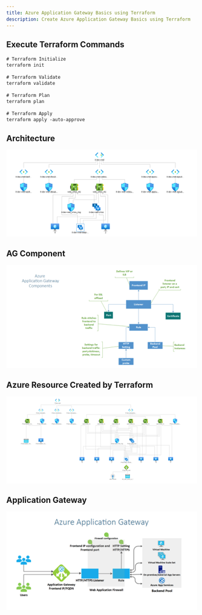 ```yaml
---
title: Azure Application Gateway Basics using Terraform
description: Create Azure Application Gateway Basics using Terraform
---
```




##  Execute Terraform Commands
```t
# Terraform Initialize
terraform init

# Terraform Validate
terraform validate

# Terraform Plan
terraform plan

# Terraform Apply
terraform apply -auto-approve
```

## Architecture
![Alt text](arch/arch.PNG?raw=true "Demo")


## AG Component
![Alt text](arch/component.PNG?raw=true "Demo")


## Azure Resource Created by Terraform
![Alt text](arch/resources.PNG?raw=true "Demo")

## Application Gateway
![Alt text](arch/AG.PNG?raw=true "Demo")



